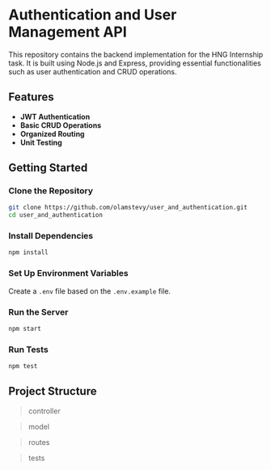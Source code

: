 # Authentication and User Management API

This repository contains the backend implementation for the HNG Internship task. It is built using Node.js and Express, providing essential functionalities such as user authentication and CRUD operations.

## Features

- **JWT Authentication**
- **Basic CRUD Operations**
- **Organized Routing**
- **Unit Testing**

## Getting Started

### Clone the Repository

```bash
git clone https://github.com/olamstevy/user_and_authentication.git
cd user_and_authentication
```

### Install Dependencies

```bash
npm install
```

### Set Up Environment Variables

Create a `.env` file based on the `.env.example` file.

### Run the Server

```bash
npm start
```

### Run Tests

```bash
npm test
```

## Project Structure

> controller

> model

> routes

> tests
